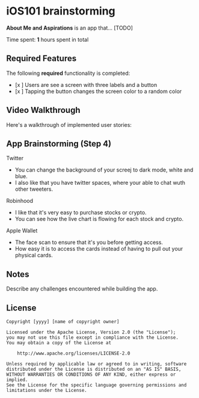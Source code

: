 # iOS101 brainstorming
 
**About Me and Aspirations** is an app that... [TODO] 

Time spent: **1** hours spent in total

## Required Features

The following **required** functionality is completed:

- [x ] Users are see a screen with three labels and a button
- [x ] Tapping the button changes the screen color to a random color
 
## Video Walkthrough

Here's a walkthrough of implemented user stories:



## App Brainstorming (Step 4)

Twitter
 - You can change the background of your screej to dark mode, white and blue.
 - I also like that you have twitter spaces, where your able to chat wuth other tweeters.

Robinhood
 - I like that it's very easy to purchase stocks or crypto.
 - You can see how the live chart is flowing for each stock and crypto.

Apple Wallet
 - The face scan to ensure that it's you before getting access.
 - How easy it is to access the cards instead of having to pull out your physical cards.

## Notes

Describe any challenges encountered while building the app.

## License

    Copyright [yyyy] [name of copyright owner]

    Licensed under the Apache License, Version 2.0 (the "License");
    you may not use this file except in compliance with the License.
    You may obtain a copy of the License at

        http://www.apache.org/licenses/LICENSE-2.0

    Unless required by applicable law or agreed to in writing, software
    distributed under the License is distributed on an "AS IS" BASIS,
    WITHOUT WARRANTIES OR CONDITIONS OF ANY KIND, either express or implied.
    See the License for the specific language governing permissions and
    limitations under the License.
